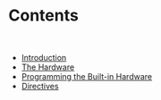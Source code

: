 # Contents
​
* [Introduction](Introduction/Introduction.md)
* [The Hardware](The_Hardware/The_Hardware.md)
* [Programming the Built-in Hardware](Programming_the_Built-in_Hardware/Programming_the_Built-in_Hardware.md)
* [Directives](Directives/Directives.md)
